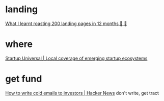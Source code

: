 # landing
[What I learnt roasting 200 landing pages in 12 months 🍗 👀](https://blog.roastmylandingpage.com/landing-page-roasts/)

# where
[Startup Universal | Local coverage of emerging startup ecosystems](https://startupuniversal.com/)

# get fund
[How to write cold emails to investors | Hacker News](https://news.ycombinator.com/item?id=26982029)
	don't write, get tract